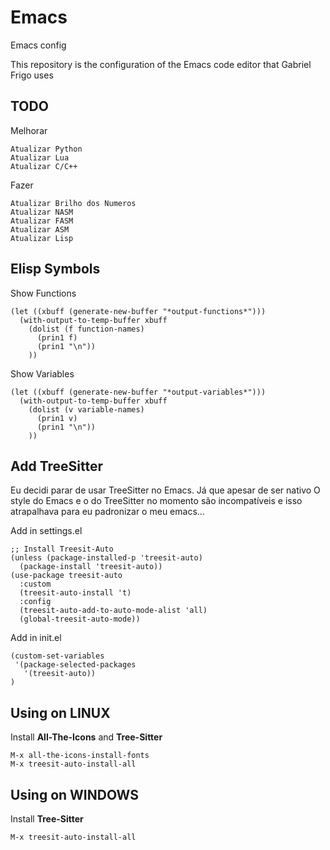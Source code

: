# Emacs
Emacs config

This repository is the configuration of the Emacs code editor that Gabriel Frigo uses

## TODO
Melhorar
```
Atualizar Python
Atualizar Lua
Atualizar C/C++
```

Fazer
```
Atualizar Brilho dos Numeros
Atualizar NASM
Atualizar FASM
Atualizar ASM
Atualizar Lisp
```


## Elisp Symbols
Show Functions
``` elisp
(let ((xbuff (generate-new-buffer "*output-functions*")))
  (with-output-to-temp-buffer xbuff
    (dolist (f function-names)
      (prin1 f)
      (prin1 "\n"))
    ))
```

Show Variables
``` elisp
(let ((xbuff (generate-new-buffer "*output-variables*")))
  (with-output-to-temp-buffer xbuff
    (dolist (v variable-names)
      (prin1 v)
      (prin1 "\n"))
    ))
```

## Add TreeSitter
Eu decidi parar de usar TreeSitter no Emacs. Já que apesar de ser nativo
O style do Emacs e o do TreeSitter no momento são incompatíveis e isso
atrapalhava para eu padronizar o meu emacs...

Add in settings.el
``` elisp
;; Install Treesit-Auto
(unless (package-installed-p 'treesit-auto)
  (package-install 'treesit-auto))
(use-package treesit-auto
  :custom
  (treesit-auto-install 't)
  :config
  (treesit-auto-add-to-auto-mode-alist 'all)
  (global-treesit-auto-mode))
```

Add in init.el
``` elisp
(custom-set-variables
 '(package-selected-packages
   '(treesit-auto))
)
```

## Using on LINUX
Install __All-The-Icons__ and __Tree-Sitter__
```
M-x all-the-icons-install-fonts
M-x treesit-auto-install-all
```

## Using on WINDOWS
Install __Tree-Sitter__
```
M-x treesit-auto-install-all
```

